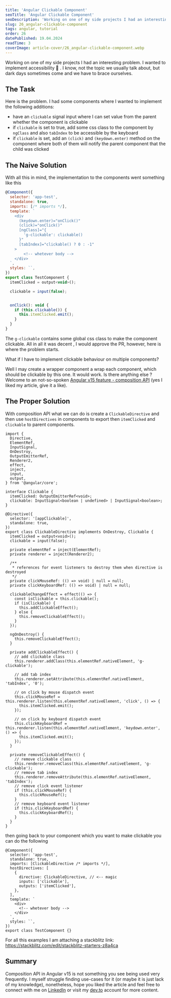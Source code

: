 ```yaml
---
title: 'Angular Clickable Component'
seoTitle: 'Angular Clickable Component'
seoDescription: 'Working on one of my side projects I had an interesting problem. I wanted to implement accessibility...'
slug: 26_angular-clickable-component
tags: angular, tutorial
order: 26
datePublished: 19.04.2024
readTime: 3
coverImage: article-cover/26_angular-clickable-component.webp
---
```


Working on one of my side projects I had an interesting problem. I wanted to implement accessibility 👀 . I know, not the topic we usually talk about, but dark days sometimes come and we have to brace ourselves.

## The Task

Here is the problem. I had some components where I wanted to implement the following additions:

- have an `clickable` signal input where I can set value from the parent whether the component is clickable
- if `clickable` is set to true, add some css class to the component by `ngClass` and also `tabIndex` to be accessible by the keyboard
- if `clickable` is set, add an `(click)` and `(keydown.enter)` method on the component where both of them will notify the parent component that the child was clicked

## The Naive Solution

With all this in mind, the implementation to the components went something like this

```jsx
@Component({
  selector: 'app-test',
  standalone: true,
  imports: [/* imports */],
  template: `
    <div
      (keydown.enter)="onClick()"
      (click)="onClick()"
      [ngClass]="{
        'g-clickable': clickable()
      }"
      [tabIndex]="clickable() ? 0 : -1"
    >
		<!-- whetever body -->
    </div>
  `,
  styles: ``,
})
export class TestComponent {
  itemClicked = output<void>();

  clickable = input(false);


  onClick(): void {
    if (this.clickable()) {
      this.itemClicked.emit();
    }
  }
}
```

The `g-clickable` contains some global css class to make the component clickable. All in all it was decent , I would approve the PR, however, here is where the problem starts.

What if I have to implement clickable behaviour on multiple components?

Well I may create a wrapper component a wrap each component, which should be clickable by this one. It would work. Is there anything else ? Welcome to an not-so-spoken [Angular v15 feature - composition API](https://dev.to/bitovi/angular-v15-directive-composition-api-28an) (yes I liked my article, give it a like).

## The Proper Solution

With composition API what we can do is create a `ClickableDirective` and then use `hostDirectives` in components to export then `itemClicked` and `clickable` to parent components.

```tsx
import {
  Directive,
  ElementRef,
  InputSignal,
  OnDestroy,
  OutputEmitterRef,
  Renderer2,
  effect,
  inject,
  input,
  output,
} from '@angular/core';

interface Clickable {
  itemClicked: OutputEmitterRef<void>;
  clickable: InputSignal<boolean | undefined> | InputSignal<boolean>;
}

@Directive({
  selector: '[appClickable]',
  standalone: true,
})
export class ClickableDirective implements OnDestroy, Clickable {
  itemClicked = output<void>();
  clickable = input(false);

  private elementRef = inject(ElementRef);
  private renderer = inject(Renderer2);

  /**
   * references for event listeners to destroy them when directive is destroyed
   */
  private clickMouseRef: (() => void) | null = null;
  private clickKeyboardRef: (() => void) | null = null;

  clickableChangeEffect = effect(() => {
    const isClickable = this.clickable();
    if (isClickable) {
      this.addClickableEffect();
    } else {
      this.removeClickableEffect();
    }
  });

  ngOnDestroy() {
    this.removeClickableEffect();
  }

  private addClickableEffect() {
    // add clickable class
    this.renderer.addClass(this.elementRef.nativeElement, 'g-clickable');

    // add tab index
    this.renderer.setAttribute(this.elementRef.nativeElement, 'tabIndex', '0');

    // on click by mouse dispatch event
    this.clickMouseRef = this.renderer.listen(this.elementRef.nativeElement, 'click', () => {
      this.itemClicked.emit();
    });

    // on click by keyboard dispatch event
    this.clickKeyboardRef = this.renderer.listen(this.elementRef.nativeElement, 'keydown.enter', () => {
      this.itemClicked.emit();
    });
  }

  private removeClickableEffect() {
    // remove clickable class
    this.renderer.removeClass(this.elementRef.nativeElement, 'g-clickable');
    // remove tab index
    this.renderer.removeAttribute(this.elementRef.nativeElement, 'tabIndex');
    // remove click event listener
    if (this.clickMouseRef) {
      this.clickMouseRef();
    }
    // remove keyboard event listener
    if (this.clickKeyboardRef) {
      this.clickKeyboardRef();
    }
  }
}
```

then going back to your component which you want to make clickable you can do the following

```tsx
@Component({
  selector: 'app-test',
  standalone: true,
  imports: [ClickableDirective /* imports */],
  hostDirectives: [
    {
      directive: ClickableDirective, // <-- magic
      inputs: ['clickable'],
      outputs: ['itemClicked'],
    },
  ],
  template: `
    <div>
      <!-- whetever body -->
    </div>
  `,
  styles: ``,
})
export class TestComponent {}
```

For all this examples I am attaching a stackblitz link: https://stackblitz.com/edit/stackblitz-starters-z8a4ca

## Summary

Composition API in Angular v15 is not something you see being used very frequently. I myself struggle finding use-cases for it (or maybe it is just lack of my knowledge), nonetheless, hope you liked the article and feel free to connect with me on [LinkedIn](https://www.linkedin.com/in/eduard-krivanek) or visit my [dev.to](https://dev.to/krivanek06) account for more content.

